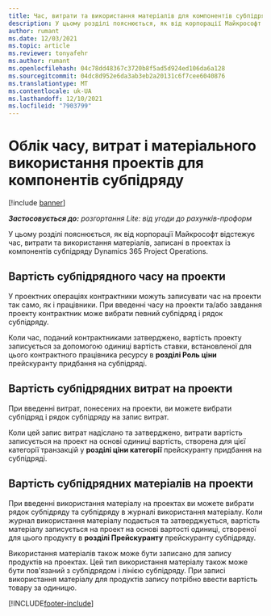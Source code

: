```yaml
---
title: Час, витрати та використання матеріалів для компонентів субпідряду
description: У цьому розділі пояснюється, як від корпорації Майкрософт відстежує час, витрати та використання матеріалів, записані в проектах із компонентів субпідряду Dynamics 365 Project Operations.
author: rumant
ms.date: 12/03/2021
ms.topic: article
ms.reviewer: tonyafehr
ms.author: rumant
ms.openlocfilehash: 04c78dd48367c3720b8f5ad5d924ed106da6a128
ms.sourcegitcommit: 04dc8d952e6da3ab3eb2a20131c6f7cee6040876
ms.translationtype: MT
ms.contentlocale: uk-UA
ms.lasthandoff: 12/10/2021
ms.locfileid: "7903799"
---
```

# <a name="recording-time-expenses-and-material-usage-on-projects-for-subcontracted-components"></a>Облік часу, витрат і матеріального використання проектів для компонентів субпідряду

[!include [banner](../../includes/dataverse-preview.md)]

_**Застосовується до:** розгортання Lite: від угоди до рахунків-проформ_

У цьому розділі пояснюється, як від корпорації Майкрософт відстежує час, витрати та використання матеріалів, записані в проектах із компонентів субпідряду Dynamics 365 Project Operations.

## <a name="costing-for-subcontractor-time-on-projects"></a>Вартість субпідрядного часу на проекти
У проектних операціях контрактники можуть записувати час на проекти так само, як і працівники. При введенні часу на проекти та/або завдання проекту контрактник може вибрати певний субпідряд і рядок субпідряду.

Коли час, поданий контрактниками затверджено, вартість проекту записується за допомогою одиниці вартість ставки, встановленої для цього контрактного працівника ресурсу в **розділі Роль ціни** прейскуранту придбання на субпідряді.

## <a name="costing-for-subcontracted-expenses-on-projects"></a>Вартість субпідрядних витрат на проекти
При введенні витрат, понесених на проекти, ви можете вибрати субпідряд і рядок субпідряду на запис витрат. 

Коли цей запис витрат надіслано та затверджено, витрати вартість записується на проект на основі одиниці вартість, створена для цієї категорії транзакцій у **розділі ціни категорії** прейскуранту придбання на субпідряді.

## <a name="costing-for-subcontracted-materials-on-projects"></a>Вартість субпідрядних матеріалів на проекти
При введенні використання матеріалу на проектах ви можете вибрати рядок субпідряду та субпідряду в журналі використання матеріалу. Коли журнал використання матеріалу подається та затверджується, вартість матеріалу записується на проект на основі вартості одиниці, створеної для цього продукту в **розділі Прейскуранту** прейскуранту субпідряду.

Використання матеріалів також може бути записано для запису продуктів на проектах. Цей тип використання матеріалу також може бути пов'язаний з субпідрядом і лінією субпідряду. При записі використання матеріалу для продуктів запису потрібно ввести вартість товару за одиницю. 


[!INCLUDE[footer-include](../../includes/footer-banner.md)]

